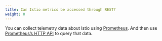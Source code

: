 ```yaml
---
title: Can Istio metrics be accessed through REST?
weight: 0
---
```


You can collect telemetry data about Istio using [Prometheus](/docs/tasks/observability/metrics/querying-metrics/). And then use
[Prometheus’s HTTP API](https://prometheus.io/docs/prometheus/latest/querying/api/) to query that data.
